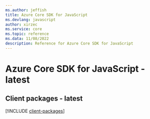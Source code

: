```yaml
---
ms.author: jeffish
title: Azure Core SDK for JavaScript
ms.devlang: javascript
author: xirzec
ms.service: core
ms.topic: reference
ms.data: 11/08/2022
description: Reference for Azure Core SDK for JavaScript
---
```

# Azure Core SDK for JavaScript - latest

## Client packages - latest
[!INCLUDE [client-packages](core-client-index.md)]